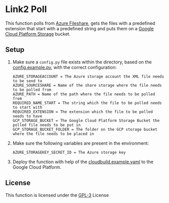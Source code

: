# Link2 Poll
This function polls from [Azure Fileshare](https://docs.microsoft.com/en-us/azure/storage/files/storage-files-introduction),
 gets the files with a predefined extension that start with a predefined string and puts them on a
 [Google Cloud Platform Storage](https://cloud.google.com/storage) bucket.

## Setup
1. Make sure a ```config.py``` file exists within the directory, based on the [config.example.py](config.example.py), with the correct configuration:
    ~~~
    AZURE_STORAGEACCOUNT = The Azure storage account the XML file needs to be send to
    AZURE_SOURCESHARE = Name of the share storage where the file needs to be polled from
    AZURE_PATH = Name of the path where the file needs to be polled from
    REQUIRED_NAME_START = The string which the file to be polled needs to start with
    REQUIRED_EXTENSION = The extension which the file to be polled needs to have
    GCP_STORAGE_BUCKET = The Google Cloud Platform Storage Bucket the polled file needs to be put in
    GCP_STORAGE_BUCKET_FOLDER = The folder on the GCP storage bucket where the file needs to be placed in
    ~~~
2. Make sure the following variables are present in the environment:
    ~~~
    AZURE_STORAGEKEY_SECRET_ID = The Azure storage key
    ~~~
3. Deploy the function with help of the [cloudbuild.example.yaml](cloudbuild.example.yaml) to the Google Cloud Platform.

## License
This function is licensed under the [GPL-3](https://www.gnu.org/licenses/gpl-3.0.en.html) License
